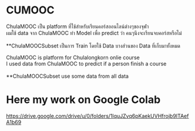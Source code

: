 # CUMOOC
ChulaMOOC เป็น platform ที่ใช้สำหรับเรียนคอร์สออนไลน์ต่างๆของจุฬา<br/>
ผมใช้ data จาก ChulaMOOC ทำ  Model เพื่อ predict ว่า คนๆนึงจะเรียนจบคอร์สหรือไม่<br/><br/>
**ChulaMOOCSubset เป็นการ Train โดยใช้ Data บางส่วนของ Data ที่เก็บมาทั้งหมด

ChulaMOOC is platform for Chulalongkorn onlie course<br/>
I used data from ChulaMOOC to predict if a person finish a course<br/><br/>
**ChulaMOOCSubset use some data from all data 

# Here my work on Google Colab
https://drive.google.com/drive/u/0/folders/1lquJZvq6pKaekUVHfrojb9ITAefA1b69
